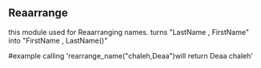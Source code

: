 Reaarrange
---------------
this module used for Reaarranging names.
turns "LastName , FirstName" into "FirstName , LastName()"

#example
calling 'rearrange_name("chaleh,Deaa")will return Deaa chaleh'
